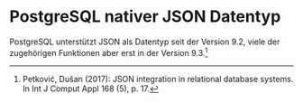 # PostgreSQL nativer JSON Datentyp

PostgreSQL unterstützt JSON als Datentyp seit der Version 9.2, viele der zugehörigen Funktionen aber erst in der Version 9.3.[^1]



[^1]: Petković, Dušan (2017): JSON integration in relational database systems. In Int J Comput Appl 168 (5), p. 17.